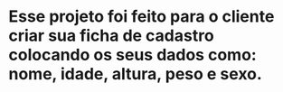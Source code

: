 # Esse projeto foi feito para o cliente criar sua ficha de cadastro colocando os seus dados como: nome, idade, altura, peso e sexo.
